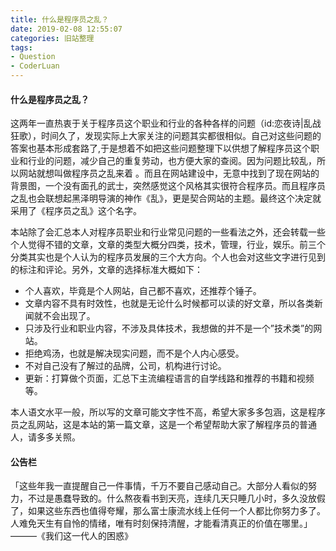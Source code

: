 ```yaml
---
title: 什么是程序员之乱？
date: 2019-02-08 12:55:07
categories: 旧站整理
tags:
- Question
- CoderLuan
---
```


#### 什么是程序员之乱？

这两年一直热衷于关于程序员这个职业和行业的各种各样的问题（id:恋夜诗|乱战狂歌），时间久了，发现实际上大家关注的问题其实都很相似。自己对这些问题的答案也基本形成套路了,于是想着不如把这些问题整理下以供想了解程序员这个职业和行业的问题，减少自己的重复劳动，也方便大家的查阅。因为问题比较乱，所以网站就想叫做程序员之乱来着 。而且在网站建设中，无意中找到了现在网站的背景图，一个没有面孔的武士，突然感觉这个风格其实很符合程序员。而且程序员之乱也会联想起黑泽明导演的神作《乱》，更是契合网站的主题。最终这个决定就采用了《程序员之乱》这个名字。

本站除了会汇总本人对程序员职业和行业常见问题的一些看法之外，还会转载一些个人觉得不错的文章，文章的类型大概分四类，技术，管理，行业，娱乐。前三个分类其实也是个人认为的程序员发展的三个大方向。个人也会对这些文字进行见到的标注和评论。另外，文章的选择标准大概如下：

* 个人喜欢，毕竟是个人网站，自己都不喜欢，还推荐个锤子。
* 文章内容不具有时效性，也就是无论什么时候都可以读的好文章，所以各类新闻就不会出现了。
* 只涉及行业和职业内容，不涉及具体技术，我想做的并不是一个”技术类”的网站。
* 拒绝鸡汤，也就是解决现实问题，而不是个人内心感受。
* 不对自己没有了解过的品牌，公司，机构进行讨论。
* 更新：打算做个页面，汇总下主流编程语言的自学线路和推荐的书籍和视频等。

本人语文水平一般，所以写的文章可能文字性不高，希望大家多多包涵，这是程序员之乱网站，这是本站的第一篇文章，这是一个希望帮助大家了解程序员的普通人，请多多关照。

#### 公告栏

「这些年我一直提醒自己一件事情，千万不要自己感动自己。大部分人看似的努力，不过是愚蠢导致的。什么熬夜看书到天亮，连续几天只睡几小时，多久没放假了，如果这些东西也值得夸耀，那么富士康流水线上任何一个人都比你努力多了。人难免天生有自怜的情绪，唯有时刻保持清醒，才能看清真正的价值在哪里。」———《我们这一代人的困惑》